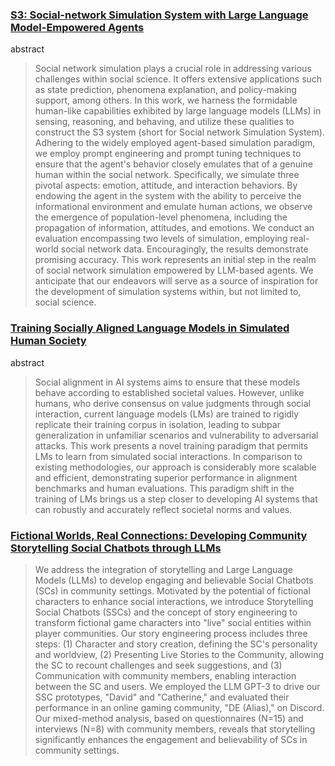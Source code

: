 ### [S3: Social-network Simulation System with Large Language Model-Empowered Agents](https://arxiv.org/abs/2307.14984)

abstract

> Social network simulation plays a crucial role in addressing various challenges within social science. It offers extensive applications such as state prediction, phenomena explanation, and policy-making support, among others. In this work, we harness the formidable human-like capabilities exhibited by large language models (LLMs) in sensing, reasoning, and behaving, and utilize these qualities to construct the S3 system (short for Social network Simulation System). Adhering to the widely employed agent-based simulation paradigm, we employ prompt engineering and prompt tuning techniques to ensure that the agent's behavior closely emulates that of a genuine human within the social network. Specifically, we simulate three pivotal aspects: emotion, attitude, and interaction behaviors. By endowing the agent in the system with the ability to perceive the informational environment and emulate human actions, we observe the emergence of population-level phenomena, including the propagation of information, attitudes, and emotions. We conduct an evaluation encompassing two levels of simulation, employing real-world social network data. Encouragingly, the results demonstrate promising accuracy. This work represents an initial step in the realm of social network simulation empowered by LLM-based agents. We anticipate that our endeavors will serve as a source of inspiration for the development of simulation systems within, but not limited to, social science.

### [Training Socially Aligned Language Models in Simulated Human Society](https://arxiv.org/abs/2305.16960)

abstract

> Social alignment in AI systems aims to ensure that these models behave according to established societal values. However, unlike humans, who derive consensus on value judgments through social interaction, current language models (LMs) are trained to rigidly replicate their training corpus in isolation, leading to subpar generalization in unfamiliar scenarios and vulnerability to adversarial attacks. This work presents a novel training paradigm that permits LMs to learn from simulated social interactions. In comparison to existing methodologies, our approach is considerably more scalable and efficient, demonstrating superior performance in alignment benchmarks and human evaluations. This paradigm shift in the training of LMs brings us a step closer to developing AI systems that can robustly and accurately reflect societal norms and values.

### [Fictional Worlds, Real Connections: Developing Community Storytelling Social Chatbots through LLMs](https://arxiv.org/abs/2309.11478)

> We address the integration of storytelling and Large Language Models (LLMs) to develop engaging and believable Social Chatbots (SCs) in community settings. Motivated by the potential of fictional characters to enhance social interactions, we introduce Storytelling Social Chatbots (SSCs) and the concept of story engineering to transform fictional game characters into "live" social entities within player communities. Our story engineering process includes three steps: (1) Character and story creation, defining the SC's personality and worldview, (2) Presenting Live Stories to the Community, allowing the SC to recount challenges and seek suggestions, and (3) Communication with community members, enabling interaction between the SC and users. We employed the LLM GPT-3 to drive our SSC prototypes, "David" and "Catherine," and evaluated their performance in an online gaming community, "DE (Alias)," on Discord. Our mixed-method analysis, based on questionnaires (N=15) and interviews (N=8) with community members, reveals that storytelling significantly enhances the engagement and believability of SCs in community settings.

